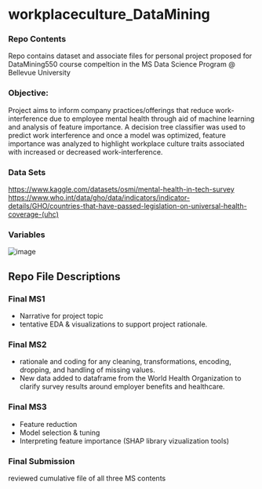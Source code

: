 # workplaceculture_DataMining  

### Repo Contents
Repo contains dataset and associate files for personal project proposed for DataMining550 course compeltion in the MS Data Science Program @ Bellevue University  

### Objective: 
Project aims to inform company practices/offerings that reduce work-interference due to employee mental health through aid of machine learning and analysis of feature importance. A decision tree classifier was used to predict work interference and once a model was optimized, feature importance was analyzed to highlight workplace culture traits associated with increased or decreased work-interference.  

### Data Sets
https://www.kaggle.com/datasets/osmi/mental-health-in-tech-survey
https://www.who.int/data/gho/data/indicators/indicator-details/GHO/countries-that-have-passed-legislation-on-universal-health-coverage-(uhc)

### Variables
![image](https://user-images.githubusercontent.com/80646791/222942606-5922acc9-bed3-4661-a856-16aceef2fd9b.png)


## Repo File Descriptions
### Final MS1 
* Narrative for project topic
* tentative EDA & visualizations to support project rationale.

### Final MS2
* rationale and coding for any cleaning, transformations, encoding, dropping, and handling of missing values. 
* New data added to dataframe from the World Health Organization to clarify survey results around employer benefits and healthcare. 

### Final MS3
* Feature reduction
* Model selection & tuning
* Interpreting feature importance (SHAP library vizualization tools)

### Final Submission
reviewed cumulative file of all three MS contents


